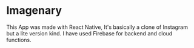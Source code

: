 # Imagenary
This App was made with React Native, It's basically a clone of Instagram but a lite version kind. I have used Firebase for backend and cloud functions.


